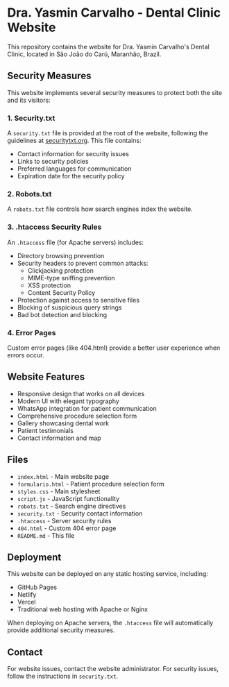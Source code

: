 # Dra. Yasmin Carvalho - Dental Clinic Website

This repository contains the website for Dra. Yasmin Carvalho's Dental Clinic, located in São João do Carú, Maranhão, Brazil.

## Security Measures

This website implements several security measures to protect both the site and its visitors:

### 1. Security.txt
A `security.txt` file is provided at the root of the website, following the guidelines at [securitytxt.org](https://securitytxt.org/). This file contains:
- Contact information for security issues
- Links to security policies
- Preferred languages for communication
- Expiration date for the security policy

### 2. Robots.txt
A `robots.txt` file controls how search engines index the website.

### 3. .htaccess Security Rules
An `.htaccess` file (for Apache servers) includes:
- Directory browsing prevention
- Security headers to prevent common attacks:
  - Clickjacking protection
  - MIME-type sniffing prevention
  - XSS protection
  - Content Security Policy
- Protection against access to sensitive files
- Blocking of suspicious query strings
- Bad bot detection and blocking

### 4. Error Pages
Custom error pages (like 404.html) provide a better user experience when errors occur.

## Website Features

- Responsive design that works on all devices
- Modern UI with elegant typography
- WhatsApp integration for patient communication
- Comprehensive procedure selection form
- Gallery showcasing dental work
- Patient testimonials
- Contact information and map

## Files

- `index.html` - Main website page
- `formulario.html` - Patient procedure selection form
- `styles.css` - Main stylesheet
- `script.js` - JavaScript functionality
- `robots.txt` - Search engine directives
- `security.txt` - Security contact information
- `.htaccess` - Server security rules
- `404.html` - Custom 404 error page
- `README.md` - This file

## Deployment

This website can be deployed on any static hosting service, including:
- GitHub Pages
- Netlify
- Vercel
- Traditional web hosting with Apache or Nginx

When deploying on Apache servers, the `.htaccess` file will automatically provide additional security measures.

## Contact

For website issues, contact the website administrator.
For security issues, follow the instructions in `security.txt`.